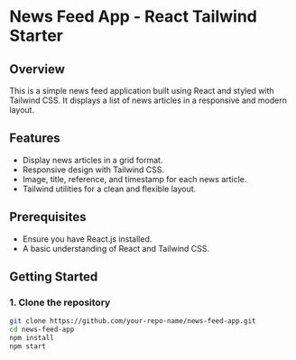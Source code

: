# News Feed App - React Tailwind Starter

## Overview
This is a simple news feed application built using React and styled with Tailwind CSS. It displays a list of news articles in a responsive and modern layout.

## Features
- Display news articles in a grid format.
- Responsive design with Tailwind CSS.
- Image, title, reference, and timestamp for each news article.
- Tailwind utilities for a clean and flexible layout.

## Prerequisites
- Ensure you have React.js installed.
- A basic understanding of React and Tailwind CSS.

## Getting Started

### 1. Clone the repository
```bash
git clone https://github.com/your-repo-name/news-feed-app.git
cd news-feed-app
npm install
npm start
